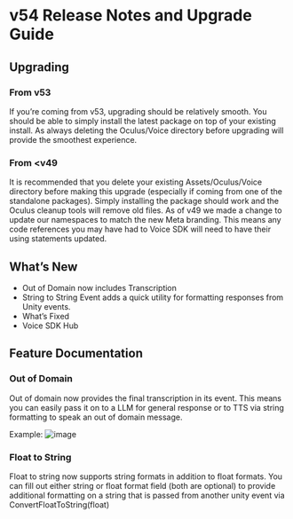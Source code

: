 # v54 Release Notes and Upgrade Guide

## Upgrading
### From v53
If you’re coming from v53, upgrading should be relatively smooth. You should be able to simply install the latest package on top of your existing install. As always deleting the Oculus/Voice directory before upgrading will provide the smoothest experience.

### From <v49
It is recommended that you delete your existing Assets/Oculus/Voice directory before making this upgrade (especially if coming from one of the standalone packages). Simply installing the package should work and the Oculus cleanup tools will remove old files. As of v49 we made a change to update our namespaces to match the new Meta branding. This means any code references you may have had to Voice SDK will need to have their using statements updated.


## What’s New
* Out of Domain now includes Transcription
* String to String Event adds a quick utility for formatting responses from Unity events.
* What’s Fixed
* Voice SDK Hub



## Feature Documentation
### Out of Domain
Out of domain now provides the final transcription in its event. This means you can easily pass it on to a LLM for general response or to TTS via string formatting to speak an out of domain message.

Example:
![image](/images/ood.png)

### Float to String
Float to string now supports string formats in addition to float formats. You can fill out either string or float format field (both are optional) to provide additional formatting on a string that is passed from another unity event via ConvertFloatToString(float)

